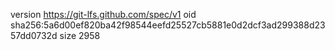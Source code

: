 version https://git-lfs.github.com/spec/v1
oid sha256:5a6d00ef820ba42f98544eefd25527cb5881e0d2dcf3ad299388d2357dd0732d
size 2958

